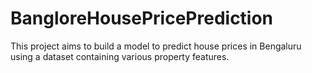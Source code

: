 # BangloreHousePricePrediction
This project aims to build a model to predict house prices in Bengaluru using a dataset containing various property features.
